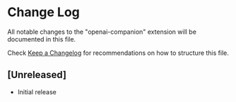 # Change Log

All notable changes to the "openai-companion" extension will be documented in this file.

Check [Keep a Changelog](http://keepachangelog.com/) for recommendations on how to structure this file.

## [Unreleased]

- Initial release